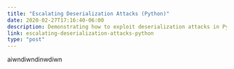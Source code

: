 ```yaml
---
title: "Escalating Deserialization Attacks (Python)"
date: 2020-02-27T17:16:40-06:00
description: Demonstrating how to exploit deserialization attacks in Python 2/3
link: escalating-deserialization-attacks-python
type: "post"
---
```

aiwndiwndinwdiwn

